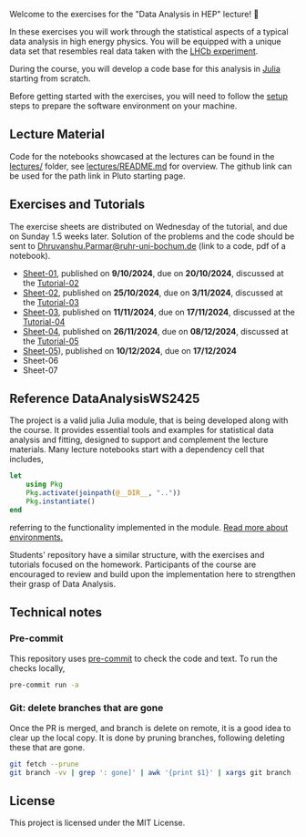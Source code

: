 Welcome to the exercises for the "Data Analysis in HEP" lecture! :wave:

In these exercises you will work through the statistical aspects of a typical data analysis in high energy physics. You will be equipped with a unique data set that resembles real data taken with the [LHCb experiment](https://lhcb-outreach.web.cern.ch/).

During the course, you will develop a code base for this analysis in [Julia](https://julialang.org/) starting from scratch.

Before getting started with the exercises, you will need to follow the [setup](exercises/setup.md) steps to prepare the software environment on your machine.

## Lecture Material

Code for the notebooks showcased at the lectures can be found in the [lectures/](lectures/) folder, see [lectures/README.md](lectures/README.md) for overview.
The github link can be used for the path link in Pluto starting page.

## Exercises and Tutorials

The exercise sheets are distributed on Wednesday of the tutorial, and due on Sunday 1.5 weeks later.
Solution of the problems and the code should be sent to <Dhruvanshu.Parmar@ruhr-uni-bochum.de> (link to a code, pdf of a notebook).

- [Sheet-01](https://github.com/RUB-EP1/ExercisesDataAnalysisWS2425/blob/main/exercises/sheet-01.md), published on **9/10/2024**, due on **20/10/2024**, discussed at the [Tutorial-02](https://github.com/RUB-EP1/ExercisesDataAnalysisWS2425/blob/main/tutorials/tutorial-02.md)
- [Sheet-02](https://github.com/RUB-EP1/ExercisesDataAnalysisWS2425/blob/main/exercises/sheet-02.md), published on **25/10/2024**, due on **3/11/2024**, discussed at the [Tutorial-03](https://github.com/RUB-EP1/ExercisesDataAnalysisWS2425/blob/main/tutorials/tutorial-03.md)
- [Sheet-03](https://github.com/RUB-EP1/ExercisesDataAnalysisWS2425/blob/main/exercises/sheet-03.md), published on **11/11/2024**, due on **17/11/2024**, discussed at the [Tutorial-04](https://github.com/RUB-EP1/ExercisesDataAnalysisWS2425/blob/main/tutorials/tutorial-04.md)
- [Sheet-04](https://github.com/RUB-EP1/ExercisesDataAnalysisWS2425/blob/main/exercises/sheet-04.md), published on **26/11/2024**, due on **08/12/2024**, discussed at the [Tutorial-05](https://github.com/RUB-EP1/ExercisesDataAnalysisWS2425/blob/main/tutorials/tutorial-05.md)
- [Sheet-05](https://github.com/RUB-EP1/ExercisesDataAnalysisWS2425/blob/main/exercises/sheet-05.md)), published on **10/12/2024**, due on **17/12/2024**
- Sheet-06
- Sheet-07

## Reference DataAnalysisWS2425

The project is a valid julia Julia module, that is being developed along with the course.
It provides essential tools and examples for statistical data analysis and fitting, designed to support and complement the lecture materials.
Many lecture notebooks start with a dependency cell that includes,

```julia
let
    using Pkg
    Pkg.activate(joinpath(@__DIR__, ".."))
    Pkg.instantiate()
end
```

referring to the functionality implemented in the module. [Read more about environments.](https://plutojl.org/en/docs/packages-advanced/)

Students' repository have a similar structure, with the exercises and tutorials focused on the homework.
Participants of the course are encouraged to review and build upon the implementation here to strengthen their grasp of Data Analysis.

## Technical notes

### Pre-commit

This repository uses [pre-commit](https://pre-commit.com/) to check the code and text.
To run the checks locally,

```bash
pre-commit run -a
```

### Git: delete branches that are gone

Once the PR is merged, and branch is delete on remote, it is a good idea to clear up the local copy.
It is done by pruning branches, following deleting these that are gone.

```bash
git fetch --prune
git branch -vv | grep ': gone]' | awk '{print $1}' | xargs git branch -D
```

## License

This project is licensed under the MIT License.
